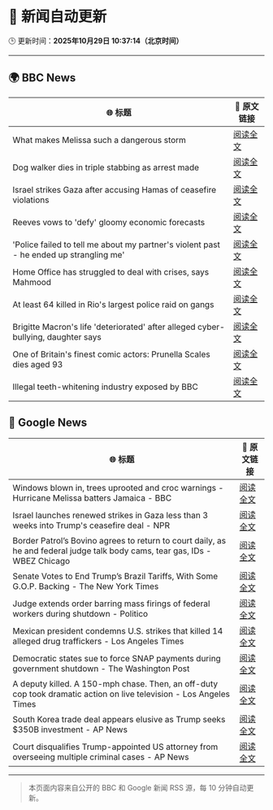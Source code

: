 # 🧠 新闻自动更新

🕒 更新时间：**2025年10月29日 10:37:14（北京时间）**

---

## 🌍 BBC News

| 🌐 标题 | 🔗 原文链接 |
|--------|-------------|
| What makes Melissa such a dangerous storm | [阅读全文](https://www.bbc.com/news/articles/cp3d71q32w5o?at_medium=RSS&at_campaign=rss) |
| Dog walker dies in triple stabbing as arrest made | [阅读全文](https://www.bbc.com/news/articles/c5ypkd57n97o?at_medium=RSS&at_campaign=rss) |
| Israel strikes Gaza after accusing Hamas of ceasefire violations | [阅读全文](https://www.bbc.com/news/articles/cgjdy5eevn2o?at_medium=RSS&at_campaign=rss) |
| Reeves vows to 'defy' gloomy economic forecasts | [阅读全文](https://www.bbc.com/news/articles/cql9ez5grpqo?at_medium=RSS&at_campaign=rss) |
| 'Police failed to tell me about my partner's violent past - he ended up strangling me' | [阅读全文](https://www.bbc.com/news/articles/c629gz5g0emo?at_medium=RSS&at_campaign=rss) |
| Home Office has struggled to deal with crises, says Mahmood | [阅读全文](https://www.bbc.com/news/articles/cp3d7ljx71do?at_medium=RSS&at_campaign=rss) |
| At least 64 killed in Rio's largest police raid on gangs | [阅读全文](https://www.bbc.com/news/articles/c8x155engwpo?at_medium=RSS&at_campaign=rss) |
| Brigitte Macron's life 'deteriorated' after alleged cyber-bullying, daughter says | [阅读全文](https://www.bbc.com/news/articles/czr16vjk8zlo?at_medium=RSS&at_campaign=rss) |
| One of Britain's finest comic actors: Prunella Scales dies aged 93 | [阅读全文](https://www.bbc.com/news/articles/cyjjkdrje13o?at_medium=RSS&at_campaign=rss) |
| Illegal teeth-whitening industry exposed by BBC | [阅读全文](https://www.bbc.com/news/articles/c20z7xx6nr4o?at_medium=RSS&at_campaign=rss) |

## 📰 Google News

| 🌐 标题 | 🔗 原文链接 |
|--------|-------------|
| Windows blown in, trees uprooted and croc warnings - Hurricane Melissa batters Jamaica - BBC | [阅读全文](https://news.google.com/rss/articles/CBMiWkFVX3lxTFBrVGhpdmdKU2NNU3dFUUZreWsxb21PTUpkUWRHaVRSemJvZUh1OUhhV0UzRGFVODNHN1c3ZUc0WVVLRGN1T01BRy1LM2VqdVlDU0FoRWRMaEQyd9IBX0FVX3lxTE5ycldHTEdBVXpVdk5YRjJsamlxdDZIU2UxOEpEVlNGUXZpRG50TEk3WU04N3JwTktQOXZxYlMyaHR5dkUyNVRvamNKaGF6b0V1U1YzLThzREdDY2lvU0FR?oc=5) |
| Israel launches renewed strikes in Gaza less than 3 weeks into Trump's ceasefire deal - NPR | [阅读全文](https://news.google.com/rss/articles/CBMigwFBVV95cUxPUlJMNHROa3gzSFhRRGVmY0d0azNtbTJWTlptcm0yV1h0eXVmU2VsZ3NkNFBUZnRVYXh3RDM0V3MySm81eFZndkZkNVVrOU5NTGhaMVMtVTJySHVtWW1rZUFURWNPc1RCVkZNcGczbkVIMFhja3dOdGQ3bkRhc1hOQWdpbw?oc=5) |
| Border Patrol’s Bovino agrees to return to court daily, as he and federal judge talk body cams, tear gas, IDs - WBEZ Chicago | [阅读全文](https://news.google.com/rss/articles/CBMijwFBVV95cUxQdlNncjFQMWZlNWtaWXNZTjdGVV9HZjJhT1NfODZUZkRxQmpGZ1VBMFZWd0xONkJ6Y1U5WlpCRzNKSDBpaks3TUZXV1RrZmRRMEl4NlBlN3NzdEFJcFItMXhuUDZEVGV0d3dRZHdRYWlYcmZBeDNWaUxpSkVkakI3VXdTVUlnbl8tZDFrNlJWTQ?oc=5) |
| Senate Votes to End Trump’s Brazil Tariffs, With Some G.O.P. Backing - The New York Times | [阅读全文](https://news.google.com/rss/articles/CBMijAFBVV95cUxQMndMM00wVFNqblBYby1EMHYta1A4Q19nVDllUS1JZE1ZeEMtLVQxaGhJVm1PUDNzVm1sY0VHdEJtbXM3b2Z6ZGpMXzlhWEdRclhDR2UwVUVhWDhTMzduRkN1S3dCc09iZTJqclFkdk4yRlRhRndhMEVJR2FOQUNobHN6UGxNSXVWdHpkcQ?oc=5) |
| Judge extends order barring mass firings of federal workers during shutdown - Politico | [阅读全文](https://news.google.com/rss/articles/CBMingFBVV95cUxPemh6RS1YSnYwR01KcmZWVV84TnQ4YXZ2UENhWU1SRjllaENIZjVKOTVUYndsaDZxWk1qaDF6TmdlTFRCMnA3dTlobzZrdHZJcWF2VlNjOFhKUnRuS0p5OU1RVGpBTWs5WjcydUlHTWpZbndzSmV4Q2I0OUM2cFo2ZklyUGY3SEktODhXUWZxdExEXzFEM2JoX1k1TWxYUQ?oc=5) |
| Mexican president condemns U.S. strikes that killed 14 alleged drug traffickers - Los Angeles Times | [阅读全文](https://news.google.com/rss/articles/CBMi5gFBVV95cUxNOUppamxpT0RVR25xdjdFb19teHI5dXJVSEx5TThBZ3JkWmhVY2dCRUIwazdScUViX2tKMndhUklVamppUkFnMm9ZOGQ1eGdGSHB3UjluUW1GbXZNY1gxY2FDVTRkS1E0NEVmeDlpanZUZUplVDdZaXJwaDVFdXlSYWxxSVAzdGNLTlVKM2V1LWVsRWVYOFRJQzN0aVVaaEVzMkMyYlNQNW5JMFhxQXRMWjE4QVpqbnl0d19EMHk5NW9veHpMVVNrYVZiWnhnMXJBWDRoUlhxSzZXU2JVeVpWc0FSWnVBdw?oc=5) |
| Democratic states sue to force SNAP payments during government shutdown - The Washington Post | [阅读全文](https://news.google.com/rss/articles/CBMikgFBVV95cUxPc3RQSlV0MDdhMUg5UHVtUlcwTG5Ia19mSnZNMHBwZDBfZk0zRXRYQzBySjlUZ0QxdHk1RG9wcDB1bDR6LThnVVljS19aMC13dTBFUkhPcXQ3MVdIdlVwTmc2dGZBU2pCMU9LZDRvX3lVakdmRmVVYkV1TGthejJoR3BNOXlfTHo3NTZrSHhyNnU5QQ?oc=5) |
| A deputy killed. A 150-mph chase. Then, an off-duty cop took dramatic action on live television - Los Angeles Times | [阅读全文](https://news.google.com/rss/articles/CBMirwFBVV95cUxPNEhQcDFnTzhMRl96OUFiWEJCZjBrUnNGMHhLTC1fcFBiYTUzZlNNOE9ZSmk3RGRrU0NUUHVwYlNzTmVFRWNhQW9yWWxtS2M1RnY1RGF0Q0xjWkJOVkozNktHeXI5MllWel9rWDNib3FtdVQ5OFlzZFRQOW9Vb0hWQUVYOUhXS1VZcEd0dnNrajR3clJ4QWs3YXZ3YnNoU09ERGE1SVROZFBRWGxNSkRr?oc=5) |
| South Korea trade deal appears elusive as Trump seeks $350B investment - AP News | [阅读全文](https://news.google.com/rss/articles/CBMimwFBVV95cUxQZVladEl3YlJmZmNMN3NqNlRBMXJzTF9WRDdhcHpMWm0tX29lOTlmMDZLU2RfWmhJZXg3MGc0SzBTaThNUVpzUHFuMUVjRUc0bU9uaG0xVVNfQ0p4MUlCZjRaQWhCUGNmY09FQnJ6Tm5xeXdOaWhFTGFYbGxhTXZVeWROSm1PMDBIWFFBOFdGQjNkOEVMV05VYTFjdw?oc=5) |
| Court disqualifies Trump-appointed US attorney from overseeing multiple criminal cases - AP News | [阅读全文](https://news.google.com/rss/articles/CBMirgFBVV95cUxNNl9CZURwWjFjYnBQZ2ItREFuYjFCdGwxdUhYdWNYeExwTHdXdGN2b1RkX1RaU2hDOWlsS1c5QkNlSDNYYnp0cVUyUjRHWjItdHRVU2xFbEdTZWJaUUhzcHBEaldVYnU5MEJmNl9Wank0azlsM3ZYQncyVHZNU0lMbWp0a2pfVmRjTlJWWThWS3BhQWU1YjRBUzZ1THBtX3VQZXNOMTR5QTVaVENaeVE?oc=5) |

---
> 本页面内容来自公开的 BBC 和 Google 新闻 RSS 源，每 10 分钟自动更新。